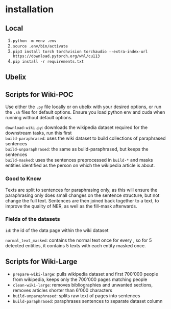 # installation
## Local
1. `python -m venv .env`
2. `source .env/bin/activate`
3. `pip3 install torch torchvision torchaudio --extra-index-url https://download.pytorch.org/whl/cu113`
4. `pip install -r requirements.txt`


## Ubelix




## Scripts for Wiki-POC
Use either the `.py` file locally or on ubelix with your desired options, or run the `.sh` files for default options.
Ensure you load python env and cuda when running without default options.


`download-wiki.py`: downloads the wikipedia dataset required for the downstream tasks, run this first  
`build-paraphrased`: uses the wiki dataset to build collections of paraphrased sentences  
`build-unparaphrased`: the same as build-paraphrased, but keeps the sentences  
`build-masked`: uses the sentences preprocessed in `build-*` and masks entities identified as the person on which 
the wikipedia article is about.

### Good to Know
Texts are split to sentences for paraphrasing only, as this will ensure the paraphrasing only does small changes on the
sentence structure, but not change the full text. Sentences are then joined back together to a text, to improve the
quality of NER, as well as the fill-mask afterwards.

### Fields of the datasets
`id`: the id of the data page within the wiki dataset  


`normal_text_masked`: contains the normal text once for every <mask>, so for 5 detected entities, it contains 5 texts with each entity masked once.  

## Scripts for Wiki-Large
- `prepare-wiki-large`: pulls wikipedia dataset and first 700'000 people from wikipedia, keeps only the 700'000 pages matching people
- `clean-wiki-large`: removes bibliographies and unwanted sections, removes articles shorter than 6'000 characters
- `build-unparaphrased`: splits raw text of pages into sentences
- `build-paraphrased`: paraphrases sentences to separate dataset column